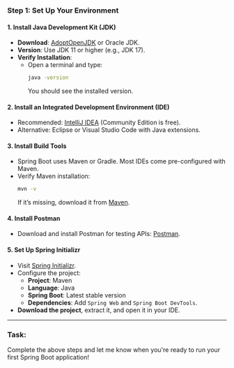 ### **Step 1: Set Up Your Environment**

#### 1. **Install Java Development Kit (JDK)**

- **Download**: [AdoptOpenJDK](https://adoptium.net/) or Oracle JDK.
- **Version**: Use JDK 11 or higher (e.g., JDK 17).
- **Verify Installation**:
  - Open a terminal and type:
    ```bash
    java -version
    ```
    You should see the installed version.

#### 2. **Install an Integrated Development Environment (IDE)**

- Recommended: [IntelliJ IDEA](https://www.jetbrains.com/idea/download/) (Community Edition is free).
- Alternative: Eclipse or Visual Studio Code with Java extensions.

#### 3. **Install Build Tools**

- Spring Boot uses Maven or Gradle. Most IDEs come pre-configured with Maven.
- Verify Maven installation:
  ```bash
  mvn -v
  ```
  If it’s missing, download it from [Maven](https://maven.apache.org/).

#### 4. **Install Postman**

- Download and install Postman for testing APIs: [Postman](https://www.postman.com/downloads/).

#### 5. **Set Up Spring Initializr**

- Visit [Spring Initializr](https://start.spring.io/).
- Configure the project:
  - **Project**: Maven
  - **Language**: Java
  - **Spring Boot**: Latest stable version
  - **Dependencies**: Add `Spring Web` and `Spring Boot DevTools`.
- **Download the project**, extract it, and open it in your IDE.

---

### **Task**:

Complete the above steps and let me know when you're ready to run your first Spring Boot application!
